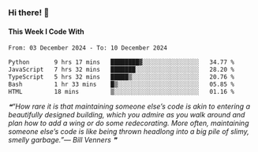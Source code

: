 ### Hi there! 👋

#### This Week I Code With
<!--START_SECTION:waka-->

```txt
From: 03 December 2024 - To: 10 December 2024

Python       9 hrs 17 mins   ████████▓░░░░░░░░░░░░░░░░   34.77 %
JavaScript   7 hrs 32 mins   ███████░░░░░░░░░░░░░░░░░░   28.20 %
TypeScript   5 hrs 32 mins   █████▒░░░░░░░░░░░░░░░░░░░   20.76 %
Bash         1 hr 33 mins    █▒░░░░░░░░░░░░░░░░░░░░░░░   05.85 %
HTML         18 mins         ▒░░░░░░░░░░░░░░░░░░░░░░░░   01.16 %
```

<!--END_SECTION:waka-->

<!--STARTS_HERE_QUOTE_README-->
<i>❝“How rare it is that maintaining someone else’s code is akin to entering a beautifully designed building, which you admire as you walk around and plan how to add a wing or do some redecorating. More often, maintaining someone else’s code is like being thrown headlong into a big pile of slimy, smelly garbage.”— Bill Venners   ❞</i>
<!--ENDS_HERE_QUOTE_README-->
